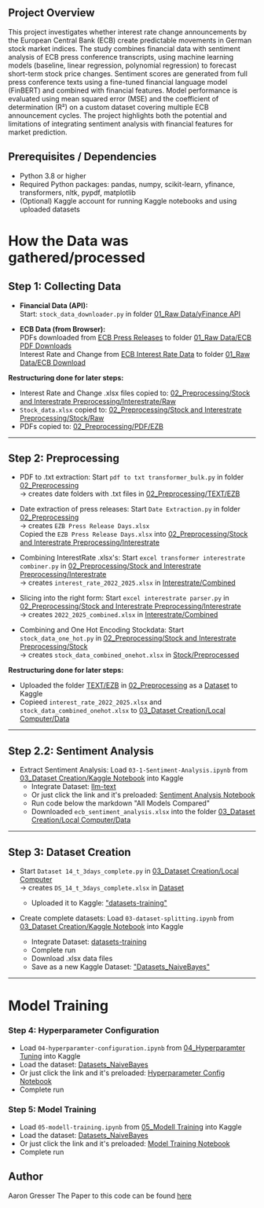 ## Project Overview

This project investigates whether interest rate change announcements by the European Central Bank (ECB) create predictable movements in German stock market indices. The study combines financial data with sentiment analysis of ECB press conference transcripts, using machine learning models (baseline, linear regression, polynomial regression) to forecast short-term stock price changes. Sentiment scores are generated from full press conference texts using a fine-tuned financial language model (FinBERT) and combined with financial features. Model performance is evaluated using mean squared error (MSE) and the coefficient of determination (R²) on a custom dataset covering multiple ECB announcement cycles. The project highlights both the potential and limitations of integrating sentiment analysis with financial features for market prediction.

## Prerequisites / Dependencies

- Python 3.8 or higher
- Required Python packages:
    pandas, numpy, scikit-learn, yfinance, transformers, nltk, pypdf, matplotlib
- (Optional) Kaggle account for running Kaggle notebooks and using uploaded datasets







# How the Data was gathered/processed

## Step 1: Collecting Data

- **Financial Data (API):**  
  Start: `stock_data_downloader.py` in folder [01_Raw Data/yFinance API](01_Raw%20Data/yFinance%20API)

- **ECB Data (from Browser):**  
  PDFs downloaded from [ECB Press Releases](https://www.ecb.europa.eu/press/govcdec/mopo/html/index.en.html) to folder [01_Raw Data/ECB PDF Downloads](01_Raw%20Data/ECB%20PDF%20Downloads)  
  Interest Rate and Change from [ECB Interest Rate Data](https://data.ecb.europa.eu/data/datasets/FM/FM.B.U2.EUR.4F.KR.DFR.LEV) to folder [01_Raw Data/ECB Download](01_Raw%20Data/ECB%20Download)


**Restructuring done for later steps:**  
- Interest Rate and Change .xlsx files copied to: [02_Preprocessing/Stock and Interestrate Preprocessing/Interestrate/Raw](02_Preprocessing/Stock%20and%20Interestrate%20Preprocessing/Interestrate/Raw)  
- `Stock_data.xlsx` copied to: [02_Preprocessing/Stock and Interestrate Preprocessing/Stock/Raw](02_Preprocessing/Stock%20and%20Interestrate%20Preprocessing/Stock/Raw)  
- PDFs copied to: [02_Preprocessing/PDF/EZB](02_Preprocessing/PDF/EZB)

---

## Step 2: Preprocessing

- PDF to .txt extraction: Start `pdf to txt transformer_bulk.py` in folder [02_Preprocessing](02_Preprocessing)  
  -> creates  date folders with .txt files in [02_Preprocessing/TEXT/EZB](02_Preprocessing/TEXT/EZB)

- Date extraction of press releases: Start `Date Extraction.py` in folder [02_Preprocessing](02_Preprocessing)  
  -> creates  `EZB Press Release Days.xlsx`  
  Copied the `EZB Press Release Days.xlsx` into [02_Preprocessing/Stock and Interestrate Preprocessing/Interestrate](02_Preprocessing/Stock%20and%20Interestrate%20Preprocessing/Interestrate)

- Combining InterestRate .xlsx's: Start `excel transformer interestrate combiner.py` in [02_Preprocessing/Stock and Interestrate Preprocessing/Interestrate](02_Preprocessing/Stock%20and%20Interestrate%20Preprocessing/Interestrate)  
  -> creates  `interest_rate_2022_2025.xlsx` in [Interestrate/Combined](02_Preprocessing/Stock%20and%20Interestrate%20Preprocessing/Interestrate/Combined)

- Slicing into the right form: Start `excel interestrate parser.py` in [02_Preprocessing/Stock and Interestrate Preprocessing/Interestrate](02_Preprocessing/Stock%20and%20Interestrate%20Preprocessing/Interestrate)  
  -> creates  `2022_2025_combined.xlsx` in [Interestrate/Combined](02_Preprocessing/Stock%20and%20Interestrate%20Preprocessing/Interestrate/Combined)

- Combining and One Hot Encoding Stockdata: Start `stock_data_one_hot.py` in [02_Preprocessing/Stock and Interestrate Preprocessing/Stock](02_Preprocessing/Stock%20and%20Interestrate%20Preprocessing/Stock)  
  -> creates  `stock_data_combined_onehot.xlsx` in [Stock/Preprocessed](02_Preprocessing/Stock%20and%20Interestrate%20Preprocessing/Stock/Preprocessed)


**Restructuring done for later steps:**  
- Uploaded the folder [TEXT/EZB](02_Preprocessing/TEXT/EZB) in [02_Preprocessing](02_Preprocessing) as a [Dataset](https://kaggle.com/datasets/7c259f2a2bfe3bc39138ff3856969397cd09f498515434bb2459e8b512711e2c) to Kaggle
- Copieed `interest_rate_2022_2025.xlsx` and `stock_data_combined_onehot.xlsx` to [03_Dataset Creation/Local Computer/Data](03_Dataset%20Creation/Local%20Computer/Data)

---

## Step 2.2: Sentiment Analysis

- Extract Sentiment Analysis: Load `03-1-Sentiment-Analysis.ipynb` from [03_Dataset Creation/Kaggle Notebook](03_Dataset%20Creation/Kaggle%20Notebook) into Kaggle  
  - Integrate Dataset: [llm-text](https://kaggle.com/datasets/7c259f2a2bfe3bc39138ff3856969397cd09f498515434bb2459e8b512711e2c)  
  - Or just click the link and it's preloaded: [Sentiment Analysis Notebook](https://www.kaggle.com/code/aarongresser/03-1-sentiment-analysis)  
  - Run code below the markdown "All Models Compared"  
  - Downloaded `ecb_sentiment_analysis.xlsx` into the folder [03_Dataset Creation/Local Computer/Data](03_Dataset%20Creation/Local%20Computer/Data)

---

## Step 3: Dataset Creation

- Start `Dataset 14_t_3days_complete.py` in [03_Dataset Creation/Local Computer](03_Dataset%20Creation/Local%20Computer)  
  -> creates  `DS_14_t_3days_complete.xlsx` in [Dataset](03_Dataset%20Creation/Local%20Computer/Dataset)  
  - Uploaded it to Kaggle: ["datasets-training"](https://kaggle.com/datasets/c2a9858f6f6f4277ca02bb2c06efe9efd659b999021aa1b4a76253c1877ea9ef)

- Create complete datasets: Load `03-dataset-splitting.ipynb` from [03_Dataset Creation/Kaggle Notebook](03_Dataset%20Creation/Kaggle%20Notebook) into Kaggle  
  - Integrate Dataset: [datasets-training](https://kaggle.com/datasets/c2a9858f6f6f4277ca02bb2c06efe9efd659b999021aa1b4a76253c1877ea9ef)  
  - Complete run  
  - Download .xlsx data files 
  - Save as a new Kaggle Dataset: ["Datasets_NaiveBayes"](https://kaggle.com/datasets/8b0f9663f57b56f070d7635f52d0f2629b0aa6f3a9678d3454d8355580490204)  

---

# Model Training

### Step 4: Hyperparameter Configuration

- Load `04-hyperparamter-configuration.ipynb` from [04_Hyperparamter Tuning](04_Hyperparamter%20Tuning) into Kaggle  
- Load the dataset: [Datasets_NaiveBayes](https://kaggle.com/datasets/8b0f9663f57b56f070d7635f52d0f2629b0aa6f3a9678d3454d8355580490204)  
- Or just click the link and it's preloaded: [Hyperparameter Config Notebook](https://www.kaggle.com/code/aarongresser/04-hyperparamter-configuration)  
- Complete run

### Step 5: Model Training

- Load `05-modell-training.ipynb` from [05_Modell Training](05_Modell%20Training) into Kaggle  
- Load the dataset: [Datasets_NaiveBayes](https://kaggle.com/datasets/8b0f9663f57b56f070d7635f52d0f2629b0aa6f3a9678d3454d8355580490204)
- Or just click the link and it's preloaded: [Model Training Notebook](https://www.kaggle.com/code/aarongresser/05-modell-training)  
- Complete run


## Author

Aaron Gresser 
The Paper to this code can be found [here](Data_Science_in_Practice%202_1.pdf)

